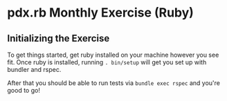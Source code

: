 # pdx.rb Monthly Exercise (Ruby)

## Initializing the Exercise

To get things started, get ruby installed on your machine however you see fit.
Once ruby is installed, running `. bin/setup` will get you set up with bundler
and rspec.

After that you should be able to run tests via `bundle exec rspec` and you're
good to go!
